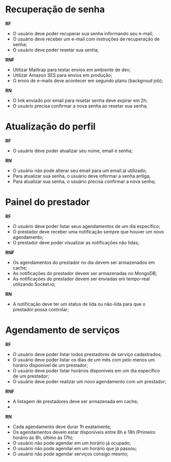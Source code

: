 # Recuperação de senha

**RF**

 - O usuário deve poder recuperar sua senha informando seu e-mail;
 - O usuário deve receber um e-mail com instruções de recuperação de senha;
 - O usuário deve poder resetar sua senha;

**RNF**

 - Utilizar Mailtrap para testar envios em ambiente de dev;
 - Utilizar Amazon SES para envios em produção;
 - O envio de e-mails deve acontecer em segundo plano (backgroud job);


**RN**

 - O link enviado por email para resetar senha deve expirar em 2h;
 - O usuário precisa confirmar a nova senha ao resetar sua senha;


# Atualização do perfil

**RF**

 - O usuário deve poder atualizar seu nome, email e senha;

**RN**

 - O usuário não pode alterar seu email para um email já utilizado;
 - Para atualizar sua senha, o usuário deve informar a senha antiga;
 - Para atualizar sua senha, o usuário precisa confirmar a nova senha;

# Painel do prestador

**RF**

 - O usuário deve poder listar seus agendamentos de um dia específico;
 - O prestador deve receber uma notificação sempre que houver um novo agendamento;
 - O prestador deve poder visualizar as notificações não lidas;

**RNF**

 - Os agendamentos do prestador no dia devem ser armazenados em cache;
 - As notificações do prestador devem ser armazenadas no MongoDB;
 - As notificações do prestador devem ser enviadas em tempo-real utilizando Socket.io;

**RN**

 - A notificação deve ter um status de lida ou  não-lida para que o prestador possa controlar;

# Agendamento de serviços

**RF**

 - O usuário deve poder listar todos prestadores de serviço cadastrados;
 - O usuário deve poder listar os dias de um mês com pelo menos um horário disponível de um prestador;
 - O usuário deve poder listar horários disponíveis em um dia específico de um prestador;
 - O usuário deve poder realizar um novo agendamento com um prestador;

**RNF**

 - A listagem de prestadores deve ser armazenada em cache;
 -

**RN**

 - Cada agendamento deve durar 1h exatamente;
 - Os agendamentos devem estar disponíveis entre 8h e 18h (Primeiro horário às 8h, último às 17h);
 - O usuário não pode agendar em um horário já ocupado;
 - O usuário não pode agendar em um horário que já passou;
 - O usuário não pode agendar serviços consigo mesmo;
